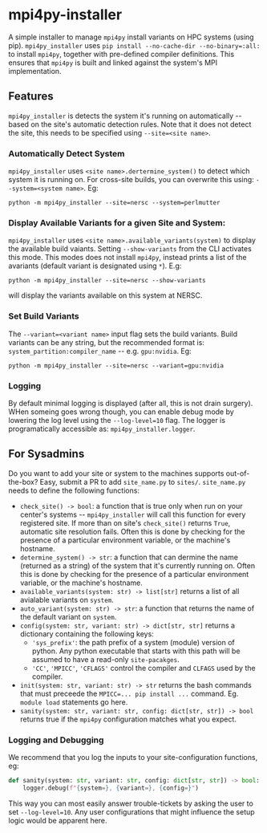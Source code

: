 # mpi4py-installer

A simple installer to manage `mpi4py` install variants on HPC systems (using
pip). `mpi4py_installer` uses `pip install --no-cache-dir --no-binary=:all:` to
install `mpi4py`, together with pre-defined compiler definitions. This ensures
that `mpi4py` is built and linked against the system's MPI implementation.

## Features

`mpi4py_installer` is detects the system it's running on automatically -- based
on the site's automatic detection rules. Note that it does not detect the site,
this needs to be specified using `--site=<site name>`.

### Automatically Detect System

`mpi4py_installer` uses `<site name>.dertermine_system()` to detect which
system it is running on. For cross-site builds, you can overwrite this using:
`--system=<system name>`. Eg:

```
python -m mpi4py_installer --site=nersc --system=perlmutter
```

### Display Available Variants for a given Site and System:

`mpi4py_installer` uses `<site name>.available_variants(system)` to display the
available build vaiants. Setting `--show-variants` from the CLI activates this
mode. This modes does not install `mpi4py`, instead prints a list of the
avariants (default variant is designated using `*`). E.g:

```
python -m mpi4py_installer --site=nersc --show-variants
```

will display the variants available on this system at NERSC.

### Set Build Variants

The `--variant=<variant name>` input flag sets the build variants. Build
variants can be any string, but the recommended format is:
`system_partition:compiler_name` -- e.g. `gpu:nvidia`. Eg:

```
python -m mpi4py_installer --site=nersc --variant=gpu:nvidia
```

### Logging

By default minimal logging is displayed (after all, this is not drain surgery).
WHen someing goes wrong though, you can enable debug mode by lowering the log
level using the `--log-level=10` flag. The logger is programatically accessible
as: `mpi4py_installer.logger`.

## For Sysadmins

Do you want to add your site or system to the machines supports out-of-the-box?
Easy, submit a PR to add `site_name.py` to `sites/`. `site_name.py` needs to
define the following functions:

* `check_site() -> bool`: a function that is true only when run on your center's
systems -- `mpi4py_installer` will call this function for every registered site.
If more than on site's `check_site()` returns `True`, automatic site resolution
fails. Often this is done by checking for the presence of a particular
environment variable, or the machine's hostname.
* `determine_system() -> str`: a function that can dermine the name
(returned as a string) of the system that it's currently running on. Often this
is done by checking for the presence of a particular environment variable, or
the machine's hostname.
* `available_variants(system: str) -> list[str]` returns a list of all avialable
variants on `system`.
* `auto_variant(system: str) -> str`: a function that returns the name of the
default variant on `system`.
* `config(system: str, variant: str) -> dict[str, str]` returns a dictionary
containing the following keys:
    - `'sys_prefix'`: the path prefix of a system (module) version of python.
    Any python executable that starts with this path will be assumed to have a
    read-only `site-pacakges`.
    - `'CC'`, `'MPICC'`, `'CFLAGS'` control the compiler and `CLFAGS` used by
    the compiler.
* `init(system: str, variant: str) -> str` returns the bash commands that must
preceede the `MPICC=... pip install ...` command. Eg. `module load` statements
go here.
* `sanity(system: str, variant: str, config: dict[str, str]) -> bool` returns
true if the `mpi4py` configuration matches what you expect.

### Logging and Debugging

We recommend that you log the inputs to your site-configuration functions, eg:

```python
def sanity(system: str, variant: str, config: dict[str, str]) -> bool:
    logger.debug(f"{system=}, {variant=}, {config=}")
```

This way you can most easily answer trouble-tickets by asking the user to set
`--log-level=10`. Any user configurations that might influence the setup logic
would be apparent here.